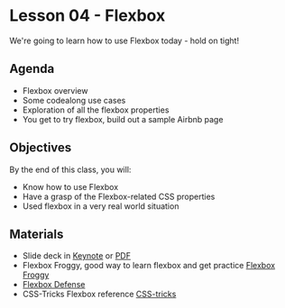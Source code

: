 # Lesson 04 - Flexbox

We're going to learn how to use Flexbox today - hold on tight!

## Agenda

* Flexbox overview
* Some codealong use cases
* Exploration of all the flexbox properties
* You get to try flexbox, build out a sample Airbnb page

## Objectives

By the end of this class, you will:
 
* Know how to use Flexbox
* Have a grasp of the Flexbox-related CSS properties
* Used flexbox in a very real world situation

## Materials

* Slide deck in [Keynote](GA-FEWD-lesson-flexbox.key) or [PDF](GA-FEWD-lesson-flexbox.pdf)
* Flexbox Froggy, good way to learn flexbox and get practice [Flexbox Froggy](https://flexboxfroggy.com/)
* [Flexbox Defense](http://www.flexboxdefense.com/)
* CSS-Tricks Flexbox reference [CSS-tricks](https://css-tricks.com/snippets/css/a-guide-to-flexbox/)
